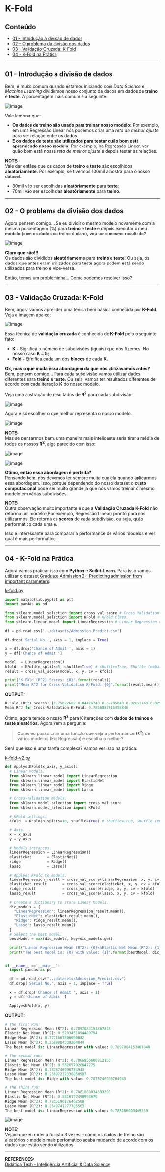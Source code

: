 # K-Fold

## Conteúdo

 - [01 - Introdução a divisão de dados](#01)
 - [02 - O problema da divisão dos dados](#02)
 - [03 - Validação Cruzada: K-Fold](#03)
 - [04 - K-Fold na Prática](#k-fold-in-practice)

---

<div id="01"></div>

## 01 - Introdução a divisão de dados

Bem, é muito comum quando estamos iniciando com *Data Science* e *Machine Learning* dividirmos nosso conjunto de dados em dados de **treino** e **teste**. A porcentagem mais comum é a seguinte:

![image](images/01.png)  

Vale lembrar que:

 - **Os dados de treino são usado para treinar nosso modelo:** Por exemplo, em uma Regressão Linear nós podemos criar uma *reta de melhor ajuste* para ver relação entre os dados.
 - **E os dados de teste são utilizados para testar quão bom está aprendendo nosso modelo:** Por exemplo, na Regressão Linear, ver quão bom está nossa *reta de melhor ajuste* e depois testar as relações.

**NOTE:**  
Vale dar enfâse que os dados de **treino** e **teste** são escolhidos **aleatóriamente**. Por exemplo, se tivermos 100mil amostra para o nosso dataset:

 - 30mil vão ser escolhidas **aleatóriamente** para **teste**;
 - 70mil vão ser escolhidas **aleatóriamente** para **treino**.

---

<div id="02"></div>

## 02 - O problema da divisão dos dados

Agora pensem comigo... Se eu dividir o mesmo modelo novamente com a mesma porcentagem (%) para **treino** e **teste** e depois executar o meu modelo (com os dados de treino é claro), vou ter o mesmo resultado?

![image](images/tenor.gif)  

**Claro que não!!!**  
Os dados são divididos **aleatóriamente** para **treino** e **teste**. Ou seja, os dados que antes eram utilizados para teste agora podem está sendo utilizados para treino e vice-versa.

Então, temos um probleminha... Como podemos resolver isso?

---

<div id="03"></div>

## 03 - Validação Cruzada: K-Fold

Bem, agora vamos aprender uma ténica bem básica conhecida por **K-Fold**. Veja a imagem abaixo:

![image](images/02.png)  

Essa técnica de **validação cruzada** é conhecida de **K-Fold** pelo o seguinte fato:

 - **K -** Significa o número de subdivisões (iguais) que nós fizemos: No nosso caso **K = 5**;
 - **Fold -** Sifnifica cada um dos **blocos** de cada **K**.

**Ok, mas o que muda essa abordagem da que nós utilizavamos antes?**  
Bem, pensem comigo... Para cada subdivisão vamos utilizar dados diferentes para **treino** e **teste**. Ou seja, vamos ter resultados diferentes de acordo com cada iteração **K** do nosso modelo.

Veja uma abstração de resultados de **R<sup>2</sup>** para cada subdivisão:

![image](images/03.png)  

Agora é só escolher o que melhor representa o nosso modelo.

![image](images/genius.gif)  

**NOTE:**  
Mas se pensarmos bem, uma maneira mais inteligente seria tirar a média de todos os nossos **R<sup>2</sup>**, algo parecido com isso:

![image](images/04.png)  

![image](images/genius.gif)  

**Ótimo, então essa abordagem é perfeita?**  
Pensando bem, nós devemos ter sempre muita cuatela quando aplicarmos essa abordagem. Isso, porque dependendo do nosso dataset o **custo computacional** pode ser muito grande já que nós vamos treinar o mesmo modelo em várias subdivisões.

**NOTE:**  
Outra observação muito importante é que a **Validação Cruzada K-Fold** não retorma um modelo (Por exemplo, Regressão Linear) pronto para nós utilizarmos. Ele retorna os **scores** de cada subdivisão, ou seja, quão performático cada uma é.

Isso é interessante para comparar a performance de vários modelos e ver qual é mais performático.

---

<div id="k-fold-in-practice"></div>

## 04 - K-Fold na Prática

Agora vamos praticar isso com **Python** e **Scikit-Learn**. Para isso vamos utilizar o dataset [Graduate Admission 2 - Predicting admission from important parameters](https://www.kaggle.com/mohansacharya/graduate-admissions).

[k-fold.py](src/k-fold.py)
```python
import matplotlib.pyplot as plt
import pandas as pd

from sklearn.model_selection import cross_val_score # Cross Validation Function.
from sklearn.model_selection import KFold # KFold Class.
from sklearn.linear_model import LinearRegression # Linear Regression class.

df = pd.read_csv("../datasets/Admission_Predict.csv")

df.drop('Serial No.', axis = 1, inplace = True)

x = df.drop('Chance of Admit ', axis = 1)
y = df['Chance of Admit ']

model  = LinearRegression()
kfold  = KFold(n_splits=5, shuffle=True) # shuffle=True, Shuffle (embaralhar) the data.
result = cross_val_score(model, x, y, cv = kfold)

print("K-Fold (R^2) Scores: {0}".format(result))
print("Mean R^2 for Cross-Validation K-Fold: {0}".format(result.mean()))
```

**OUTPUT:**  
```python
K-Fold (R^2) Scores: [0.75872602 0.84426748 0.67785048 0.82651749 0.82568233]
Mean R^2 for Cross-Validation K-Fold: 0.7866087616458846
```

Ótimo, agora temos o nosso **R<sup>2</sup>** para **K** iterações com **dados de treinos e teste aleatórios**. Agora vem a pergunta:

> Como eu posso criar uma função que veja a performance **(R<sup>2</sup>)** de vários modelos (Ex: Regressão) e escolha o melhor?

Será que isso é uma tarefa complexa? Vamos ver isso na prática:

[k-fold-v2.py](src/k-fold-v2.py)
```python
def ApplyesKFold(x_axis, y_axis):
  # Linear Models.
  from sklearn.linear_model import LinearRegression
  from sklearn.linear_model import ElasticNet
  from sklearn.linear_model import Ridge
  from sklearn.linear_model import Lasso

  # Cross-Validation models.
  from sklearn.model_selection import cross_val_score
  from sklearn.model_selection import KFold

  # KFold settings.
  kfold  = KFold(n_splits=10, shuffle=True) # shuffle=True, Shuffle (embaralhar) the data.

  # Axis
  x = x_axis
  y = y_axis

  # Models instances.
  linearRegression = LinearRegression()
  elasticNet       = ElasticNet()
  ridge            = Ridge()
  lasso            = Lasso()

  # Applyes KFold to models.
  linearRegression_result = cross_val_score(linearRegression, x, y, cv = kfold)
  elasticNet_result       = cross_val_score(elasticNet, x, y, cv = kfold)
  ridge_result            = cross_val_score(ridge, x, y, cv = kfold)
  lasso_result            = cross_val_score(lasso, x, y, cv = kfold)

  # Create a dictionary to store Linear Models.
  dic_models = {
    "LinearRegression": linearRegression_result.mean(),
    "ElasticNet": elasticNet_result.mean(),
    "Ridge": ridge_result.mean(),
    "Lasso": lasso_result.mean()
  }
  # Select the best model.
  bestModel = max(dic_models, key=dic_models.get)

  print("Linear Regression Mean (R^2): {0}\nElastic Net Mean (R^2): {1}\nRidge Mean (R^2): {2}\nLasso Mean (R^2): {3}".format(linearRegression_result.mean(), elasticNet_result.mean(), ridge_result.mean(), lasso_result.mean()))
  print("The best model is: {0} with value: {1}".format(bestModel, dic_models[bestModel]))


if __name__ =='__main__':
  import pandas as pd

  df = pd.read_csv("../datasets/Admission_Predict.csv")
  df.drop('Serial No.', axis = 1, inplace = True)

  x = df.drop('Chance of Admit ', axis = 1)
  y = df['Chance of Admit ']

  ApplyesKFold(x, y)
```

**OUTPUT:**  
```python
# The first Run:
Linear Regression Mean (R^2): 0.7897084153867848
Elastic Net Mean (R^2): 0.5203451094489794
Ridge Mean (R^2): 0.7771667506690682
Lasso Mean (R^2): 0.2569904339264844
The best model is: LinearRegression with value: 0.7897084153867848

# The second run:
Linear Regression Mean (R^2): 0.7866950600812153
Elastic Net Mean (R^2): 0.532657928647275
Ridge Mean (R^2): 0.7876746996784943
Lasso Mean (R^2): 0.25087272330850907
The best model is: Ridge with value: 0.7876746996784943

# The Third run:
Linear Regression Mean (R^2): 0.7881860034693391
Elastic Net Mean (R^2): 0.5316122498998679
Ridge Mean (R^2): 0.7855190176462508
Lasso Mean (R^2): 0.2549741277785563
The best model is: LinearRegression with value: 0.788186003469339
```

![image](images/ohmygod.gif)  

**NOTE:**  
Vejam que eu rodei a função 3 vezes e como os dados de treino são aleatórios o modelo mais perfomático acaba mudando de acordo com os dados que estão sendo utilizados.

---

**REFERENCES:**  
[Didática Tech - Inteligência Artificial & Data Science](https://didatica.tech/)  
